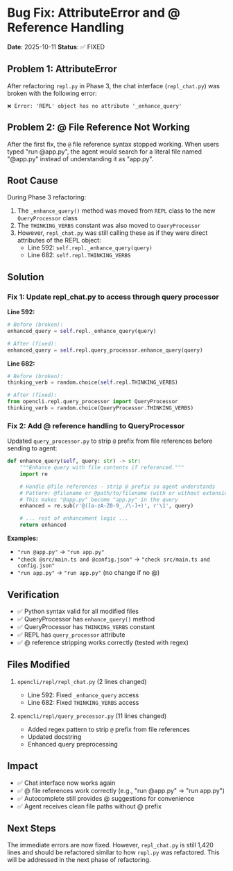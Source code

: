 # Bug Fix: AttributeError and @ Reference Handling

**Date**: 2025-10-11
**Status**: ✅ FIXED

## Problem 1: AttributeError

After refactoring `repl.py` in Phase 3, the chat interface (`repl_chat.py`) was broken with the following error:

```
❌ Error: 'REPL' object has no attribute '_enhance_query'
```

## Problem 2: @ File Reference Not Working

After the first fix, the `@` file reference syntax stopped working. When users typed "run @app.py", the agent would search for a literal file named "@app.py" instead of understanding it as "app.py".

## Root Cause

During Phase 3 refactoring:
1. The `_enhance_query()` method was moved from `REPL` class to the new `QueryProcessor` class
2. The `THINKING_VERBS` constant was also moved to `QueryProcessor`
3. However, `repl_chat.py` was still calling these as if they were direct attributes of the REPL object:
   - Line 592: `self.repl._enhance_query(query)`
   - Line 682: `self.repl.THINKING_VERBS`

## Solution

### Fix 1: Update repl_chat.py to access through query processor

**Line 592:**
```python
# Before (broken):
enhanced_query = self.repl._enhance_query(query)

# After (fixed):
enhanced_query = self.repl.query_processor.enhance_query(query)
```

**Line 682:**
```python
# Before (broken):
thinking_verb = random.choice(self.repl.THINKING_VERBS)

# After (fixed):
from opencli.repl.query_processor import QueryProcessor
thinking_verb = random.choice(QueryProcessor.THINKING_VERBS)
```

### Fix 2: Add @ reference handling to QueryProcessor

Updated `query_processor.py` to strip `@` prefix from file references before sending to agent:

```python
def enhance_query(self, query: str) -> str:
    """Enhance query with file contents if referenced."""
    import re

    # Handle @file references - strip @ prefix so agent understands
    # Pattern: @filename or @path/to/filename (with or without extension)
    # This makes "@app.py" become "app.py" in the query
    enhanced = re.sub(r'@([a-zA-Z0-9_./\-]+)', r'\1', query)

    # ... rest of enhancement logic ...
    return enhanced
```

**Examples:**
- `"run @app.py"` → `"run app.py"`
- `"check @src/main.ts and @config.json"` → `"check src/main.ts and config.json"`
- `"run app.py"` → `"run app.py"` (no change if no @)

## Verification

- ✅ Python syntax valid for all modified files
- ✅ QueryProcessor has `enhance_query()` method
- ✅ QueryProcessor has `THINKING_VERBS` constant
- ✅ REPL has `query_processor` attribute
- ✅ @ reference stripping works correctly (tested with regex)

## Files Modified

1. `opencli/repl/repl_chat.py` (2 lines changed)
   - Line 592: Fixed `_enhance_query` access
   - Line 682: Fixed `THINKING_VERBS` access

2. `opencli/repl/query_processor.py` (11 lines changed)
   - Added regex pattern to strip `@` prefix from file references
   - Updated docstring
   - Enhanced query preprocessing

## Impact

- ✅ Chat interface now works again
- ✅ @ file references work correctly (e.g., "run @app.py" → "run app.py")
- ✅ Autocomplete still provides @ suggestions for convenience
- ✅ Agent receives clean file paths without @ prefix

## Next Steps

The immediate errors are now fixed. However, `repl_chat.py` is still 1,420 lines and should be refactored similar to how `repl.py` was refactored. This will be addressed in the next phase of refactoring.
